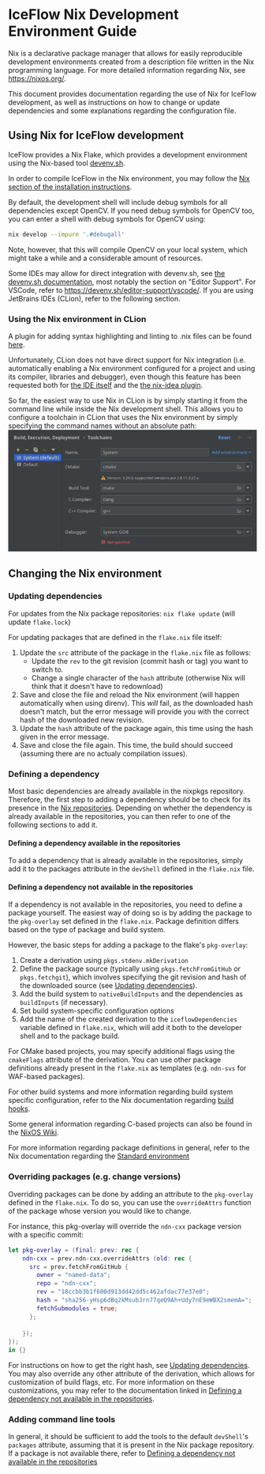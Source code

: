 # IceFlow Nix Development Environment Guide
Nix is a declarative package manager that allows for easily reproducible development environments created from a
description file written in the Nix programming language.
For more detailed information regarding Nix, see https://nixos.org/.

This document provides documentation regarding the use of Nix for IceFlow development, as well as instructions on 
how to change or update dependencies and some explanations regarding the configuration file.

## Using Nix for IceFlow development
IceFlow provides a Nix Flake, which provides a development environment using the Nix-based tool 
[devenv.sh](https://devenv.sh).

In order to compile IceFlow in the Nix environment, you may follow the 
[Nix section of the installation instructions](../Install.md#using-nix-and-devenvsh).

By default, the development shell will include debug symbols for all dependencies except OpenCV.
If you need debug symbols for OpenCV too, you can enter a shell with debug symbols for OpenCV using:
```sh
nix develop --impure '.#debugall'
```
Note, however, that this will compile OpenCV on your local system, which might take a while and a considerable amount
of resources.

Some IDEs may allow for direct integration with devenv.sh, see 
[the devenv.sh documentation](https://devenv.sh/getting-started/), most notably the section on "Editor Support".
For VSCode, refer to https://devenv.sh/editor-support/vscode/.
If you are using JetBrains IDEs (CLion), refer to the following section.

### Using the Nix environment in CLion
A plugin for adding syntax highlighting and linting to .nix files can be found [here](https://github.com/NixOS/nix-idea).

Unfortunately, CLion does not have direct support for Nix integration (i.e. automatically enabling a Nix environment 
configured for a project and using its compiler, libraries and debugger), even though this feature has been requested 
both for [the IDE itself](https://intellij-support.jetbrains.com/hc/en-us/community/posts/360008227939-How-to-configure-a-Nix-based-remote-interpreter) and the [the nix-idea plugin](https://github.com/NixOS/nix-idea/issues/1).

So far, the easiest way to use Nix in CLion is by simply starting it from the command line while inside the Nix 
development shell.
This allows you to configure a toolchain in CLion that uses the Nix environment by simply specifying the command names 
without an absolute path:
![Nix toolchain configuration in CLion](nix_clion.png)


## Changing the Nix environment

### Updating dependencies

For updates from the Nix package repositories:
`nix flake update` (will update `flake.lock`)

For updating packages that are defined in the `flake.nix` file itself:
1. Update the `src` attribute of the package in the `flake.nix` file as follows:
    - Update the `rev` to the git revision (commit hash or tag) you want to switch to.
    - Change a single character of the `hash` attribute (otherwise Nix will think that it doesn't have to redownload)
2. Save and close the file and reload the Nix environment (will happen automatically when using direnv). 
    This *will* fail, as the downloaded hash doesn't match, but the error message will provide you with the correct 
    hash of the downloaded new revision.
3. Update the `hash` attribute of the package again, this time using the hash given in the error message.
4. Save and close the file again. This time, the build should succeed (assuming there are no actualy compilation issues).

### Defining a dependency
Most basic dependencies are already available in the nixpkgs repository.
Therefore, the first step to adding a dependency should be to check for its presence in the [Nix repositories](https://search.nixos.org/packages).
Depending on whether the dependency is already available in the repositories, you can then refer to one of the following sections to add it.

#### Defining a dependency available in the repositories
To add a dependency that is already available in the repositories, simply add it to the packages attribute in the `devShell` defined in the `flake.nix` file.

#### Defining a dependency not available in the repositories
If a dependency is not available in the repositories, you need to define a package yourself.
The easiest way of doing so is by adding the package to the `pkg-overlay` set defined in the `flake.nix`.
Package definition differs based on the type of package and build system.

However, the basic steps for adding a package to the flake's `pkg-overlay`:
1. Create a derivation using `pkgs.stdenv.mkDerivation`
2. Define the package source (typically using `pkgs.fetchFromGitHub` or `pkgs.fetchgit`), which involves specifying the git revision and hash of the downloaded source (see [Updating dependencies](#updating-dependencies)).
3. Add the build system to `nativeBuildInputs` and the dependencies as `buildInputs` (if necessary).
4. Set build system-specific configuration options
5. Add the name of the created derivation to the `iceflowDependencies` variable defined in `flake.nix`, which will add it both to the developer shell and to the package build.

For CMake based projects, you may specify additional flags using the `cmakeFlags` attribute of the derivation.
You can use other package definitions already present in the `flake.nix` as templates (e.g. `ndn-svs` for WAF-based packages).

For other build systems and more information regarding build system specific configuration, refer to the Nix documentation regarding [build hooks](https://nixos.org/manual/nixpkgs/stable/#chap-hooks).

Some general information regarding C-based projects can also be found in the [NixOS Wiki](https://nixos.wiki/wiki/C).

For more information regarding package definitions in general, refer to the Nix documentation regarding the [Standard environment](https://nixos.org/manual/nixpkgs/stable/#part-stdenv)

### Overriding packages (e.g. change versions)
Overriding packages can be done by adding an attribute to the `pkg-overlay` defined in the `flake.nix`.
To do so, you can use the `overrideAttrs` function of the package whose version you would like to change.

For instance, this pkg-overlay will override the `ndn-cxx` package version with a specific commit:
```nix
let pkg-overlay = (final: prev: rec {
    ndn-cxx = prev.ndn-cxx.overrideAttrs (old: rec {
      src = prev.fetchFromGitHub {
        owner = "named-data";
        repo = "ndn-cxx";
        rev = "18ccbb3b1f600d913dd42dd5c462afdac77e37e0";
        hash = "sha256-yHsp6dBq2kMsubJrn77qeQ9Ah+Udy7nE9eWBX2smemA="; 
        fetchSubmodules = true; 
      };
    
    });
});
in {}
```
For instructions on how to get the right hash, see [Updating dependencies](#updating-dependencies).
You may also override any other attribute of the derivation, which allows for customization of build flags, etc.
For more information on these customizations, you may refer to the documentation linked in [Defining a dependency not available in the repositories](#defining-a-dependency-not-available-in-the-repositories).

### Adding command line tools
In general, it should be sufficient to add the tools to the default `devShell`'s `packages` attribute, assuming that it is present in the Nix package repository.
If a package is not available there, refer to [Defining a dependency not available in the repositories](#defining-a-dependency-not-available-in-the-repositories)
